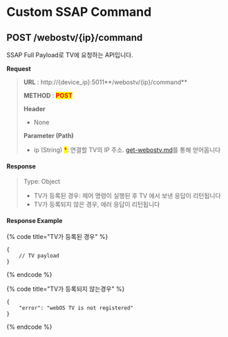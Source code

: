 # Custom SSAP Command

## POST /webostv/{ip}/command

SSAP Full Payload로 TV에 요청하는 API입니다.



**Request**

> **URL** : http://{device\_ip}:5011**/webostv/{ip}/command**
>
> **METHOD** : <mark style="color:red;">**POST**</mark>
>
> **Header**&#x20;
>
> * None
>
> **Parameter (Path)**
>
> * ip (String) <mark style="color:red;">\*</mark>: 연결할 TV의 IP 주소. [get-webostv.md](get-webostv.md "mention")를 통해 얻어옵니다



#### Response

> Type: Object
>
> * TV가 등록된 경우: 제어 명령이 실행된 후 TV 에서 보낸 응답이 리턴됩니다
> * TV가 등록되지 않은 경우, 에러 응답이 리턴됩니다

#### Response Example

{% code title="TV가 등록된 경우" %}
```
{
    // TV payload
}
```
{% endcode %}

{% code title="TV가 등록되지 않는경우" %}
```
{
    "error": "webOS TV is not registered"
}
```
{% endcode %}

